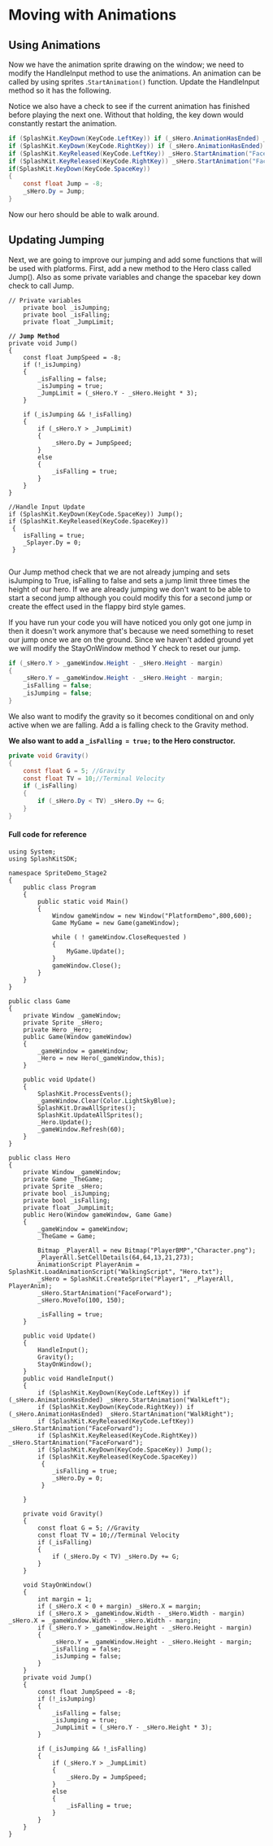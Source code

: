 # Moving with Animations

## Using Animations

Now we have the animation sprite drawing on the window; we need to modify the HandleInput method to use the animations. An animation can be called by using sprites .`StartAnimation()` function. Update the HandleInput method so it has the following.

Notice we also have a check to see if the current animation has finished before playing the next one. Without that holding, the key down would constantly restart the animation.&#x20;

```csharp
if (SplashKit.KeyDown(KeyCode.LeftKey)) if (_sHero.AnimationHasEnded) _sHero.StartAnimation("WalkLeft");
if (SplashKit.KeyDown(KeyCode.RightKey)) if (_sHero.AnimationHasEnded) _sHero.StartAnimation("WalkRight");
if (SplashKit.KeyReleased(KeyCode.LeftKey)) _sHero.StartAnimation("FaceForward");
if (SplashKit.KeyReleased(KeyCode.RightKey)) _sHero.StartAnimation("FaceForward");
if(SplashKit.KeyDown(KeyCode.SpaceKey))
{
    const float Jump = -8;
    _sHero.Dy = Jump;
}
```

Now our hero should be able to walk around.

## Updating Jumping

Next, we are going to improve our jumping and add some functions that will be used with platforms. First, add a new method to the Hero class called Jump(). Also as some private variables and change the spacebar key down check to call Jump.

<pre class="language-csharp"><code class="lang-csharp">// Private variables
    private bool _isJumping;
    private bool _isFalling;
    private float _JumpLimit;
<strong>
</strong><strong>// Jump Method
</strong>private void Jump()
{
    const float JumpSpeed = -8;
    if (!_isJumping)
    {
        _isFalling = false;
        _isJumping = true;
        _JumpLimit = (_sHero.Y - _sHero.Height * 3);
    }

    if (_isJumping &#x26;&#x26; !_isFalling)
    {
        if (_sHero.Y > _JumpLimit)
        {
            _sHero.Dy = JumpSpeed;
        }
        else
        {
            _isFalling = true;
        }
    } 
}  

//Handle Input Update
if (SplashKit.KeyDown(KeyCode.SpaceKey)) Jump();
if (SplashKit.KeyReleased(KeyCode.SpaceKey))
 {
    isFalling = true;
    _Splayer.Dy = 0;
 }

</code></pre>

Our Jump method check that we are not already jumping and sets isJumping to True, isFalling to false and sets a jump limit three times the height of our hero. If we are already jumping we don't want to be able to start a second jump although you could modify this for a second jump or create the effect used in the flappy bird style games.&#x20;

If you have run your code you will have noticed you only got one jump in then it doesn't work anymore that's because we need something to reset our jump once we are on the ground. Since we haven't added ground yet we will modify the StayOnWindow method Y check to reset our jump.

```csharp
if (_sHero.Y > _gameWindow.Height - _sHero.Height - margin)
{
    _sHero.Y = _gameWindow.Height - _sHero.Height - margin;
    _isFalling = false;
    _isJumping = false;
}
```

We also want to modify the gravity so it becomes conditional on and only active when we are falling. Add a is falling check to the Gravity method.&#x20;

**We also want to add a `_isFalling = true;` to the Hero constructor.**

```csharp
private void Gravity()
{
    const float G = 5; //Gravity
    const float TV = 10;//Terminal Velocity
    if (_isFalling)
    {
        if (_sHero.Dy < TV) _sHero.Dy += G;
    } 
}
```

#### Full code for reference

```
using System;
using SplashKitSDK;

namespace SpriteDemo_Stage2
{
    public class Program
    {
        public static void Main()
        {
            Window gameWindow = new Window("PlatformDemo",800,600);
            Game MyGame = new Game(gameWindow);

            while ( ! gameWindow.CloseRequested )
            {
                MyGame.Update();
            }
            gameWindow.Close();
        }
    }
}

public class Game
{
    private Window _gameWindow;
    private Sprite _sHero;
    private Hero _Hero;
    public Game(Window gameWindow)
    {
        _gameWindow = gameWindow;
        _Hero = new Hero(_gameWindow,this);
    }
    
    public void Update()
    {
        SplashKit.ProcessEvents();
        _gameWindow.Clear(Color.LightSkyBlue);
        SplashKit.DrawAllSprites();
        SplashKit.UpdateAllSprites();
        _Hero.Update();
        _gameWindow.Refresh(60);  
    }
}

public class Hero
{
    private Window _gameWindow;
    private Game _TheGame;
    private Sprite _sHero;
    private bool _isJumping;
    private bool _isFalling;
    private float _JumpLimit;
    public Hero(Window gameWindow, Game Game)
    {
        _gameWindow = gameWindow;
        _TheGame = Game;

        Bitmap _PlayerAll = new Bitmap("PlayerBMP","Character.png");
        _PlayerAll.SetCellDetails(64,64,13,21,273);
        AnimationScript PlayerAnim = SplashKit.LoadAnimationScript("WalkingScript", "Hero.txt");
        _sHero = SplashKit.CreateSprite("Player1", _PlayerAll, PlayerAnim);
        _sHero.StartAnimation("FaceForward");
        _sHero.MoveTo(100, 150);

        _isFalling = true;
    }

    public void Update()
    {
        HandleInput();
        Gravity();
        StayOnWindow();
    }
    public void HandleInput()
    {
        if (SplashKit.KeyDown(KeyCode.LeftKey)) if (_sHero.AnimationHasEnded) _sHero.StartAnimation("WalkLeft");
        if (SplashKit.KeyDown(KeyCode.RightKey)) if (_sHero.AnimationHasEnded) _sHero.StartAnimation("WalkRight");
        if (SplashKit.KeyReleased(KeyCode.LeftKey)) _sHero.StartAnimation("FaceForward");
        if (SplashKit.KeyReleased(KeyCode.RightKey)) _sHero.StartAnimation("FaceForward");
        if (SplashKit.KeyDown(KeyCode.SpaceKey)) Jump();
        if (SplashKit.KeyReleased(KeyCode.SpaceKey))
         {
            _isFalling = true;
            _sHero.Dy = 0;
         }

    }

    private void Gravity()
    {
        const float G = 5; //Gravity
        const float TV = 10;//Terminal Velocity
        if (_isFalling)
        {
            if (_sHero.Dy < TV) _sHero.Dy += G;
        } 
    }

    void StayOnWindow()
    {
        int margin = 1;
        if (_sHero.X < 0 + margin) _sHero.X = margin;
        if (_sHero.X > _gameWindow.Width - _sHero.Width - margin) _sHero.X = _gameWindow.Width - _sHero.Width - margin;
        if (_sHero.Y > _gameWindow.Height - _sHero.Height - margin)
        {
            _sHero.Y = _gameWindow.Height - _sHero.Height - margin;
            _isFalling = false;
            _isJumping = false;
        }
    }
    private void Jump()
    {
        const float JumpSpeed = -8;
        if (!_isJumping)
        {
            _isFalling = false;
            _isJumping = true;
            _JumpLimit = (_sHero.Y - _sHero.Height * 3);
        }

        if (_isJumping && !_isFalling)
        {
            if (_sHero.Y > _JumpLimit)
            {
                _sHero.Dy = JumpSpeed;
            }
            else
            {
                _isFalling = true;
            }
        } 
    }      
}
```
